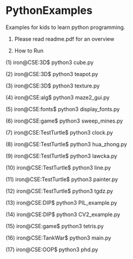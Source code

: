 # PythonExamples
Examples for kids to learn python programming.

1. Please read readme.pdf for an overview

2. How to Run

(1)
iron@CSE:3D$ python3 cube.py 

(2)
iron@CSE:3D$ python3 teapot.py 

(3)
iron@CSE:3D$ python3 texture.py

(4)
iron@CSE:alg$ python3 maze2_gui.py 

(5)
iron@CSE:fonts$ python3 display_fonts.py

(6)
iron@CSE:game$ python3 sweep_mines.py

(7)
iron@CSE:TestTurtle$ python3 clock.py

(8)
iron@CSE:TestTurtle$ python3 hua_zhong.py

(9)
iron@CSE:TestTurtle$ python3 lawcka.py

(10)
iron@CSE:TestTurtle$ python3 line.py

(11)
iron@CSE:TestTurtle$ python3 painter.py

(12)
iron@CSE:TestTurtle$ python3 tgdz.py

(13)
iron@CSE:DIP$ python3 PIL_example.py

(14)
iron@CSE:DIP$ python3 CV2_example.py

(15)
iron@CSE:game$ python3 tetris.py

(16)
iron@CSE:TankWar$ python3 main.py

(17)
iron@CSE:OOP$ python3 phd.py


